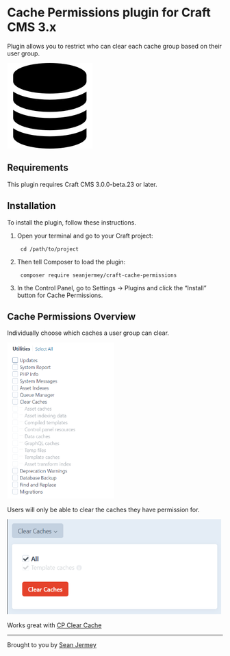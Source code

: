 # Cache Permissions plugin for Craft CMS 3.x

Plugin allows you to restrict who can clear each cache group based on their user group.

![Screenshot](resources/img/plugin-logo.svg)

## Requirements

This plugin requires Craft CMS 3.0.0-beta.23 or later.

## Installation

To install the plugin, follow these instructions.

1. Open your terminal and go to your Craft project:

        cd /path/to/project

2. Then tell Composer to load the plugin:

        composer require seanjermey/craft-cache-permissions

3. In the Control Panel, go to Settings → Plugins and click the “Install” button for Cache Permissions.

## Cache Permissions Overview

Individually choose which caches a user group can clear.

<img src="https://github.com/seanjermey/craft-cache-permissions/raw/master/resources/img/permissions.png" width="250">

Users will only be able to clear the caches they have permission for.

<img src="https://github.com/seanjermey/craft-cache-permissions/raw/master/resources/img/caches.png" width="500">

Works great with [CP Clear Cache](https://plugins.craftcms.com/cp-clearcache)

---

Brought to you by [Sean Jermey](https://github.com/seanjermey)
